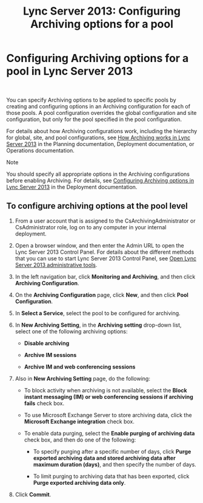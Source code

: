 ﻿---
title: 'Lync Server 2013: Configuring Archiving options for a pool'
TOCTitle: Configuring Archiving options for a pool
ms:assetid: b7cb0fd8-3d31-4858-a75c-c66a7742556e
ms:mtpsurl: https://technet.microsoft.com/en-us/library/JJ205200(v=OCS.15)
ms:contentKeyID: 48185230
ms.date: 07/23/2014
mtps_version: v=OCS.15
---

# Configuring Archiving options for a pool in Lync Server 2013

 


You can specify Archiving options to be applied to specific pools by creating and configuring options in an Archiving configuration for each of those pools. A pool configuration overrides the global configuration and site configuration, but only for the pool specified in the pool configuration.

For details about how Archiving configurations work, including the hierarchy for global, site, and pool configurations, see [How Archiving works in Lync Server 2013](lync-server-2013-how-archiving-works.md) in the Planning documentation, Deployment documentation, or Operations documentation.


> [!NOTE]
> You should specify all appropriate options in the Archiving configurations before enabling Archiving. For details, see <A href="lync-server-2013-configuring-archiving-options.md">Configuring Archiving options in Lync Server 2013</A> in the Deployment documentation.



## To configure archiving options at the pool level

1.  From a user account that is assigned to the CsArchivingAdministrator or CsAdministrator role, log on to any computer in your internal deployment.

2.  Open a browser window, and then enter the Admin URL to open the Lync Server 2013 Control Panel. For details about the different methods that you can use to start Lync Server 2013 Control Panel, see [Open Lync Server 2013 administrative tools](lync-server-2013-open-lync-server-administrative-tools.md).

3.  In the left navigation bar, click **Monitoring and Archiving**, and then click **Archiving Configuration**.

4.  On the **Archiving Configuration** page, click **New**, and then click **Pool Configuration**.

5.  In **Select a Service**, select the pool to be configured for archiving.

6.  In **New Archiving Setting**, in the **Archiving setting** drop-down list, select one of the following archiving options:
    
      - **Disable archiving**
    
      - **Archive IM sessions**
    
      - **Archive IM and web conferencing sessions**

7.  Also in **New Archiving Setting** page, do the following:
    
      - To block activity when archiving is not available, select the **Block instant messaging (IM) or web conferencing sessions if archiving fails** check box.
    
      - To use Microsoft Exchange Server to store archiving data, click the **Microsoft Exchange integration** check box.
    
      - To enable data purging, select the **Enable purging of archiving data** check box, and then do one of the following:
        
          - To specify purging after a specific number of days, click **Purge exported archiving data and stored archiving data after maximum duration (days)**, and then specify the number of days.
        
          - To limit purging to archiving data that has been exported, click **Purge exported archiving data only**.

8.  Click **Commit**.

